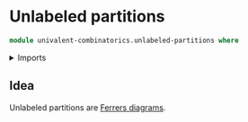 # Unlabeled partitions

```agda
module univalent-combinatorics.unlabeled-partitions where
```

<details><summary>Imports</summary>

```agda

```

</details>

## Idea

Unlabeled partitions are
[Ferrers diagrams](univalent-combinatorics.ferrers-diagrams.md).
